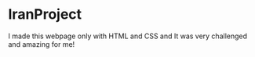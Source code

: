 # IranProject
I made this webpage only with HTML and CSS and It was very challenged and amazing for me!
